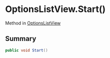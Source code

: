 # OptionsListView.Start()

Method in [OptionsListView](/docs/api/csharp/yarn.unity.legacy.optionslistview.md)

## Summary



```csharp
public void Start()
```

